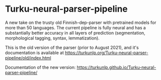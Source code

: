 # Turku-neural-parser-pipeline
A new take on the trusty old Finnish-dep-parser with pretrained models for more than 50 languages. The current pipeline is fully neural and has a substantially better accuracy in all layers of prediction (segmentation, morphological tagging, syntax, lemmatization).

This is the old version of the parser (prior to August 2021), and it's documentation is available at https://turkunlp.org/Turku-neural-parser-pipeline/old/index.html

Documentation of the new version: https://turkunlp.github.io/Turku-neural-parser-pipeline/
